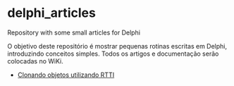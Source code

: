 # delphi_articles
Repository with some small articles for Delphi

O objetivo deste repositório é mostrar pequenas rotinas escritas em Delphi, introduzindo conceitos simples.
Todos os artigos e documentação serão colocadas no WiKi.

* [Clonando objetos utilizando RTTI](https://github.com/mauacruz/delphi_articles/wiki/Clonando-objetos-utilizando-RTTI)


